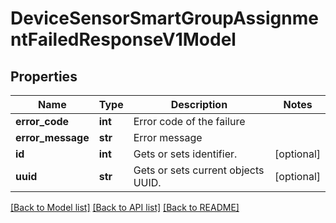# DeviceSensorSmartGroupAssignmentFailedResponseV1Model

## Properties
Name | Type | Description | Notes
------------ | ------------- | ------------- | -------------
**error_code** | **int** | Error code of the failure | 
**error_message** | **str** | Error message | 
**id** | **int** | Gets or sets identifier. | [optional] 
**uuid** | **str** | Gets or sets current objects UUID. | [optional] 

[[Back to Model list]](../README.md#documentation-for-models) [[Back to API list]](../README.md#documentation-for-api-endpoints) [[Back to README]](../README.md)


